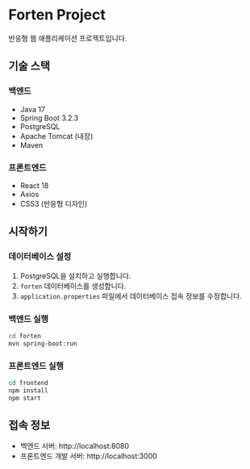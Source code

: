 # Forten Project

반응형 웹 애플리케이션 프로젝트입니다.

## 기술 스택

### 백엔드
- Java 17
- Spring Boot 3.2.3
- PostgreSQL
- Apache Tomcat (내장)
- Maven

### 프론트엔드
- React 18
- Axios
- CSS3 (반응형 디자인)

## 시작하기

### 데이터베이스 설정
1. PostgreSQL을 설치하고 실행합니다.
2. `forten` 데이터베이스를 생성합니다.
3. `application.properties` 파일에서 데이터베이스 접속 정보를 수정합니다.

### 백엔드 실행
```bash
cd forten
mvn spring-boot:run
```

### 프론트엔드 실행
```bash
cd frontend
npm install
npm start
```

## 접속 정보
- 백엔드 서버: http://localhost:8080
- 프론트엔드 개발 서버: http://localhost:3000 